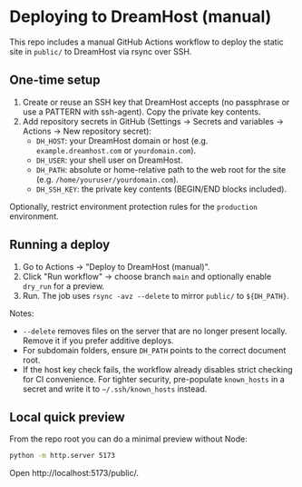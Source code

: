 # Deploying to DreamHost (manual)

This repo includes a manual GitHub Actions workflow to deploy the static site in `public/` to DreamHost via rsync over SSH.

## One-time setup

1. Create or reuse an SSH key that DreamHost accepts (no passphrase or use a PATTERN with ssh-agent). Copy the private key contents.
2. Add repository secrets in GitHub (Settings → Secrets and variables → Actions → New repository secret):
   - `DH_HOST`: your DreamHost domain or host (e.g. `example.dreamhost.com` or `yourdomain.com`).
   - `DH_USER`: your shell user on DreamHost.
   - `DH_PATH`: absolute or home-relative path to the web root for the site (e.g. `/home/youruser/yourdomain.com`).
   - `DH_SSH_KEY`: the private key contents (BEGIN/END blocks included).

Optionally, restrict environment protection rules for the `production` environment.

## Running a deploy

1. Go to Actions → "Deploy to DreamHost (manual)".
2. Click "Run workflow" → choose branch `main` and optionally enable `dry_run` for a preview.
3. Run. The job uses `rsync -avz --delete` to mirror `public/` to `${DH_PATH}`.

Notes:
- `--delete` removes files on the server that are no longer present locally. Remove it if you prefer additive deploys.
- For subdomain folders, ensure `DH_PATH` points to the correct document root.
- If the host key check fails, the workflow already disables strict checking for CI convenience. For tighter security, pre-populate `known_hosts` in a secret and write it to `~/.ssh/known_hosts` instead.

## Local quick preview

From the repo root you can do a minimal preview without Node:

```bash
python -m http.server 5173
```

Open http://localhost:5173/public/.
